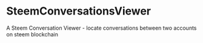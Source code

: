 # SteemConversationsViewer
A Steem Conversation Viewer - locate conversations between two accounts on steem blockchain
